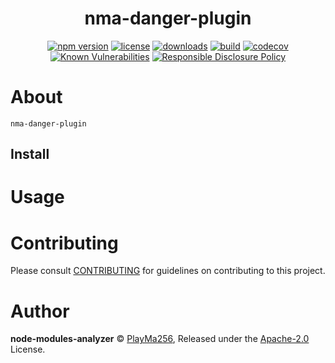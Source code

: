 
<p align="center"><h1 align="center">
  nma-danger-plugin
</h1>

<p align="center">
  
</p>

<p align="center">
  <a href="https://www.npmjs.org/package/nma-danger-plugin"><img src="https://badgen.net/npm/v/nma-danger-plugin" alt="npm version"/></a>
  <a href="https://www.npmjs.org/package/nma-danger-plugin"><img src="https://badgen.net/npm/license/nma-danger-plugin" alt="license"/></a>
  <a href="https://www.npmjs.org/package/nma-danger-plugin"><img src="https://badgen.net/npm/dt/nma-danger-plugin" alt="downloads"/></a>
  <a href="https://travis-ci.org/playma256/nma-danger-plugin"><img src="https://badgen.net/travis/playma256/nma-danger-plugin" alt="build"/></a>
  <a href="https://codecov.io/gh/playma256/nma-danger-plugin"><img src="https://badgen.net/codecov/c/github/playma256/nma-danger-plugin" alt="codecov"/></a>
  <a href="https://snyk.io/test/github/playma256/nma-danger-plugin"><img src="https://snyk.io/test/github/playma256/nma-danger-plugin/badge.svg" alt="Known Vulnerabilities"/></a>
  <a href="./SECURITY.md"><img src="https://img.shields.io/badge/Security-Responsible%20Disclosure-yellow.svg" alt="Responsible Disclosure Policy" /></a>
</p>

# About

`nma-danger-plugin`

## Install

# Usage

# Contributing

Please consult [CONTRIBUTING](../../CONTRIBUTING.md) for guidelines on contributing to this project.

# Author

**node-modules-analyzer** © [PlayMa256](https://github.com/playma256), Released under the [Apache-2.0](./LICENSE) License.

